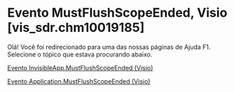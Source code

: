 
# Evento MustFlushScopeEnded, Visio [vis_sdr.chm10019185]

Olá! Você foi redirecionado para uma das nossas páginas de Ajuda F1. Selecione o tópico que estava procurando abaixo.

[Evento InvisibleApp.MustFlushScopeEnded (Visio)](http://msdn.microsoft.com/library/de6fbf0d-25cf-e1e4-7d9f-e0a0e302e729%28Office.15%29.aspx)

[Evento Application.MustFlushScopeEnded (Visio)](http://msdn.microsoft.com/library/ba9ae16a-9cc6-79d6-d838-e5927937c142%28Office.15%29.aspx)

